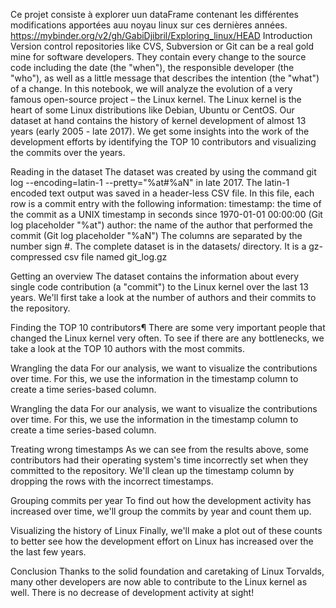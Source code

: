 Ce projet consiste à explorer uun dataFrame contenant les différentes modifications apportées auu noyau linux sur ces dernières années.
https://mybinder.org/v2/gh/GabiDjibril/Exploring_linux/HEAD
Introduction
Version control repositories like CVS, Subversion or Git can be a real gold mine for software developers. They contain every change to the source code including the date (the "when"), the responsible developer (the "who"), as well as a little message that describes the intention (the "what") of a change. In this notebook, we will analyze the evolution of a very famous open-source project – the Linux kernel. The Linux kernel is the heart of some Linux distributions like Debian, Ubuntu or CentOS. Our dataset at hand contains the history of kernel development of almost 13 years (early 2005 - late 2017). We get some insights into the work of the development efforts by identifying the TOP 10 contributors and visualizing the commits over the years.

Reading in the dataset The dataset was created by using the command git log --encoding=latin-1 --pretty="%at#%aN" in late 2017. The latin-1 encoded text output was saved in a header-less CSV file. In this file, each row is a commit entry with the following information: timestamp: the time of the commit as a UNIX timestamp in seconds since 1970-01-01 00:00:00 (Git log placeholder "%at") author: the name of the author that performed the commit (Git log placeholder "%aN") The columns are separated by the number sign #. The complete dataset is in the datasets/ directory. It is a gz-compressed csv file named git_log.gz

Getting an overview The dataset contains the information about every single code contribution (a "commit") to the Linux kernel over the last 13 years. We'll first take a look at the number of authors and their commits to the repository.

Finding the TOP 10 contributors¶ There are some very important people that changed the Linux kernel very often. To see if there are any bottlenecks, we take a look at the TOP 10 authors with the most commits.

Wrangling the data For our analysis, we want to visualize the contributions over time. For this, we use the information in the timestamp column to create a time series-based column.

Wrangling the data For our analysis, we want to visualize the contributions over time. For this, we use the information in the timestamp column to create a time series-based column.

Treating wrong timestamps As we can see from the results above, some contributors had their operating system's time incorrectly set when they committed to the repository. We'll clean up the timestamp column by dropping the rows with the incorrect timestamps.

Grouping commits per year To find out how the development activity has increased over time, we'll group the commits by year and count them up.

Visualizing the history of Linux Finally, we'll make a plot out of these counts to better see how the development effort on Linux has increased over the the last few years.

Conclusion 
Thanks to the solid foundation and caretaking of Linux Torvalds, many other developers are now able to contribute to the Linux kernel as well. There is no decrease of development activity at sight!  
